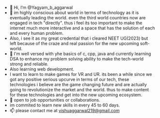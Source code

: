 - 👋 Hi, I’m @Yagyam_b_aggarwal
- 👀 im highly conscious about world in terms of technology as it is eventually leading the world. even the third world countries now are engaged in tech "directly". thus i feel its too important to make the internet much more interactive and a space that has the solution of each and every human problem.
- Also, i see it as my great credential that i cleared NEET UG(2023) but left because of the craze and real passion for the new upcoming soft-world. 
- 🌱 I'm well versed with yhe basics of c, cpp, java and currently learning DSA to enhance my problem solving ability to make the tech-world strong and reliable.
-  Also learning web development.
- I want to learn to make games for VR and UR. its been a while since we got any positive serious upcurve in terms of our tech, these technologies i believe are the game changing future and are actually going to revolutionize the market and the world. thus to make content for these technologies and get into the new upcoming ecosystem.
- 💞️ open to job opportunities or collaborations.
- im commited to learn new skills in every 45 to 60 days. 
- 📫 please contact me at vishuaggarwal219@gmail.com

<!---
yagyambaggarwal/yagyambaggarwal is a ✨ special ✨ repository because its `README.md` (this file) appears on your GitHub profile.
You can click the Preview link to take a look at your changes.
--->
